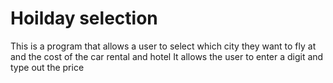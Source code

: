 # Hoilday selection
This is a program that allows a user to select which city they want to fly at and the cost of the car rental and hotel 
It allows the user to enter a digit and type out the price
